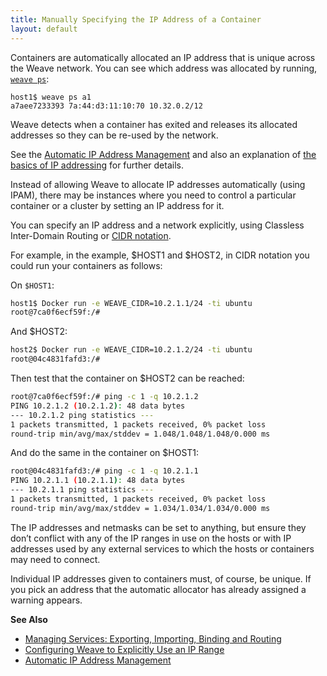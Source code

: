 ```yaml
---
title: Manually Specifying the IP Address of a Container
layout: default
---
```


Containers are automatically allocated an IP address that is unique across the Weave network. You can see which address was allocated by running, [`weave ps`](/site/troubleshooting.md#weave-status):

    host1$ weave ps a1
    a7aee7233393 7a:44:d3:11:10:70 10.32.0.2/12

Weave detects when a container has exited and releases its allocated addresses so they can be re-used by the network.

See the [Automatic IP Address Management](/site/ipam/overview-init-ipam.md) and also an explanation of [the basics of IP addressing](/site/ip-addresses/ip-addresses.md) for further details.

Instead of allowing Weave to allocate IP addresses automatically (using IPAM), there may be instances where you need to control a particular container or a cluster by setting an IP address for it.  

You can specify an IP address and a network explicitly, using Classless Inter-Domain Routing or [CIDR notation](https://en.wikipedia.org/wiki/Classless_Inter-Domain_Routing).

For example, in the example, $HOST1 and $HOST2, in CIDR notation you could run your containers as follows:

On `$HOST1`:

~~~bash
host1$ Docker run -e WEAVE_CIDR=10.2.1.1/24 -ti ubuntu
root@7ca0f6ecf59f:/#
~~~

And $HOST2:

~~~bash
host2$ Docker run -e WEAVE_CIDR=10.2.1.2/24 -ti ubuntu
root@04c4831fafd3:/#
~~~

Then test that the container on $HOST2 can be reached:

~~~bash
root@7ca0f6ecf59f:/# ping -c 1 -q 10.2.1.2
PING 10.2.1.2 (10.2.1.2): 48 data bytes
--- 10.2.1.2 ping statistics ---
1 packets transmitted, 1 packets received, 0% packet loss
round-trip min/avg/max/stddev = 1.048/1.048/1.048/0.000 ms
~~~

And do the same in the container on $HOST1:

~~~bash
root@04c4831fafd3:/# ping -c 1 -q 10.2.1.1
PING 10.2.1.1 (10.2.1.1): 48 data bytes
--- 10.2.1.1 ping statistics ---
1 packets transmitted, 1 packets received, 0% packet loss
round-trip min/avg/max/stddev = 1.034/1.034/1.034/0.000 ms
~~~

The IP addresses and netmasks can be set to anything, but ensure they don’t conflict with any of the IP ranges in use on the hosts or with IP addresses used by any external services to which the hosts or containers may need to connect. 

Individual IP addresses given to containers must, of course, be unique. If you pick an address that the automatic allocator has already assigned a warning appears.

**See Also**

 * [Managing Services: Exporting, Importing, Binding and Routing](/site/using-weave/service-management.md)
 * [Configuring Weave to Explicitly Use an IP Range](/site/ip-addresses/configuring-weave.md) 
 * [Automatic IP Address Management](/site/ipam/overview-init-ipam.md)   


